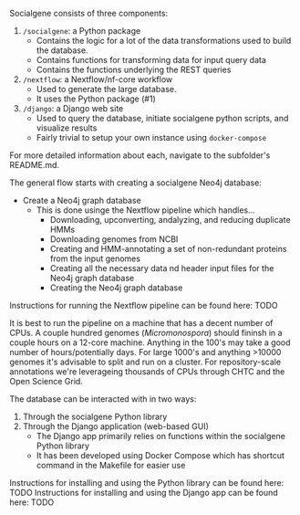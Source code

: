 Socialgene consists of three components:

1. `/socialgene`: a Python package
    - Contains the logic for a lot of the data transformations used to build the database.
    - Contains functions for transforming data for input query data
    - Contains the functions underlying the REST queries
2. `/nextflow`: a Nextflow/nf-core workflow
    - Used to generate the large database.
    - It uses the Python package (#1)
3. `/django`: a Django web site
    - Used to query the database, initiate socialgene python scripts, and visualize results
    - Fairly trivial to setup your own instance using `docker-compose`

For more detailed information about each, navigate to the subfolder's README.md.

The general flow starts with creating a socialgene Neo4j database:

- Create a Neo4j graph database
  - This is done usinge the Nextflow pipeline which handles...
    - Downloading, upconverting, andalyzing, and reducing duplicate HMMs
    - Downloading genomes from NCBI
    - Creating and HMM-annotating a set of non-redundant proteins from the input genomes
    - Creating all the necessary data nd header input files for the Neo4j graph database
    - Creating the Neo4j graph database

Instructions for running the Nextflow pipeline can be found here: TODO

It is best to run the pipeline on a machine that has a decent number of CPUs. A couple hundred genomes (*Micromonospora*) should fininsh in a couple hours on a 12-core machine. Anything in the 100's may take a good number of hours/potentially days. For large 1000's and anything >10000 genomes it's advisable to split and run on a cluster. For repository-scale annotations we're leverageing thousands of CPUs through CHTC and the Open Science Grid.

The database can be interacted with in two ways:

1) Through the socialgene Python library
2) Through the Django application (web-based GUI)
    - The Django app primarily relies on functions within the socialgene Python library
    - It has been developed using Docker Compose which has shortcut command in the Makefile for easier use

Instructions for installing and using the Python library can be found here: TODO
Instructions for installing and using the Django app can be found here: TODO
